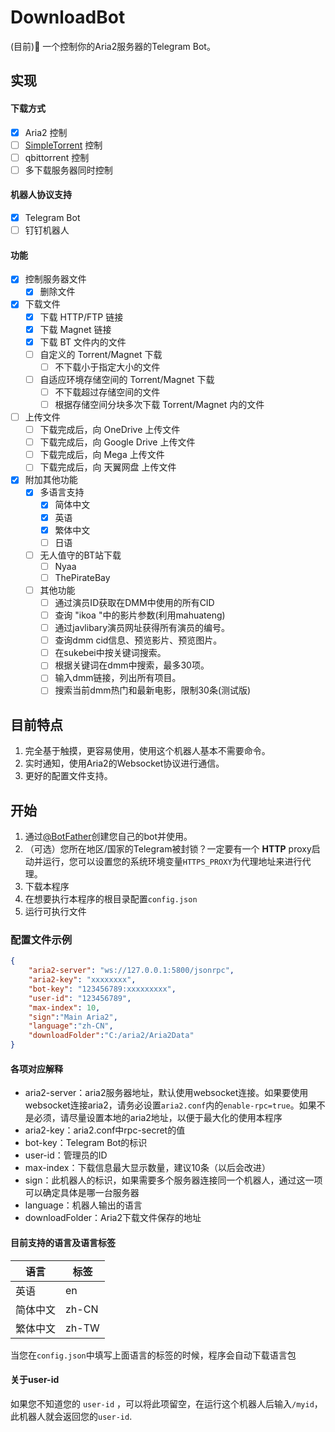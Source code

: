# DownloadBot



(目前)🤖 一个控制你的Aria2服务器的Telegram Bot。


## 实现

#### 下载方式
- [x] Aria2 控制
- [ ] [SimpleTorrent](https://github.com/boypt/simple-torrent) 控制
- [ ] qbittorrent 控制
- [ ] 多下载服务器同时控制

#### 机器人协议支持
- [x] Telegram Bot
- [ ] 钉钉机器人

#### 功能
- [x] 控制服务器文件
  - [x] 删除文件
- [x] 下载文件
  - [x] 下载 HTTP/FTP 链接
  - [x] 下载 Magnet 链接
  - [x] 下载 BT 文件内的文件
  - [ ] 自定义的 Torrent/Magnet 下载
    - [ ] 不下载小于指定大小的文件
  - [ ] 自适应环境存储空间的 Torrent/Magnet 下载
    - [ ] 不下载超过存储空间的文件
    - [ ] 根据存储空间分块多次下载 Torrent/Magnet 内的文件
- [ ] 上传文件
  - [ ] 下载完成后，向 OneDrive 上传文件
  - [ ] 下载完成后，向 Google Drive 上传文件
  - [ ] 下载完成后，向 Mega 上传文件
  - [ ] 下载完成后，向 天翼网盘 上传文件
- [x] 附加其他功能
  - [x] 多语言支持
    - [x] 简体中文
    - [x] 英语
    - [x] 繁体中文
    - [ ] 日语
  - [ ] 无人值守的BT站下载
    - [ ] Nyaa
    - [ ] ThePirateBay
  - [ ] 其他功能
    - [ ] 通过演员ID获取在DMM中使用的所有CID
    - [ ] 查询 "ikoa "中的影片参数(利用mahuateng)
    - [ ] 通过javlibary演员网址获得所有演员的编号。
    - [ ] 查询dmm cid信息、预览影片、预览图片。
    - [ ] 在sukebei中按关键词搜索。
    - [ ] 根据关键词在dmm中搜索，最多30项。
    - [ ] 输入dmm链接，列出所有项目。
    - [ ] 搜索当前dmm热门和最新电影，限制30条(测试版)

## 目前特点
1. 完全基于触摸，更容易使用，使用这个机器人基本不需要命令。
2. 实时通知，使用Aria2的Websocket协议进行通信。
3. 更好的配置文件支持。

## 开始

1. 通过[@BotFather](https://telegram.me/botfather)创建您自己的bot并使用。
2. （可选）您所在地区/国家的Telegram被封锁？一定要有一个 **HTTP** proxy启动并运行，您可以设置您的系统环境变量`HTTPS_PROXY`为代理地址来进行代理。
3. 下载本程序
4. 在想要执行本程序的根目录配置`config.json`
5. 运行可执行文件

### 配置文件示例

```json
{
    "aria2-server": "ws://127.0.0.1:5800/jsonrpc",
    "aria2-key": "xxxxxxxx",
    "bot-key": "123456789:xxxxxxxxx",
    "user-id": "123456789",
    "max-index": 10,
    "sign":"Main Aria2",
    "language":"zh-CN",
    "downloadFolder":"C:/aria2/Aria2Data"
}
```
#### 各项对应解释
* aria2-server：aria2服务器地址，默认使用websocket连接。如果要使用websocket连接aria2，请务必设置`aria2.conf`内的`enable-rpc=true`。如果不是必须，请尽量设置本地的aria2地址，以便于最大化的使用本程序
* aria2-key：aria2.conf中rpc-secret的值
* bot-key：Telegram Bot的标识
* user-id：管理员的ID
* max-index：下载信息最大显示数量，建议10条（以后会改进）
* sign：此机器人的标识，如果需要多个服务器连接同一个机器人，通过这一项可以确定具体是哪一台服务器
* language：机器人输出的语言
* downloadFolder：Aria2下载文件保存的地址

#### 目前支持的语言及语言标签
| 语言     | 标签  |
|----------|-------|
| 英语     | en    |
| 简体中文 | zh-CN |
| 繁体中文 | zh-TW |

当您在`config.json`中填写上面语言的标签的时候，程序会自动下载语言包

#### 关于user-id
如果您不知道您的 `user-id` ，可以将此项留空，在运行这个机器人后输入`/myid`，此机器人就会返回您的`user-id`.

